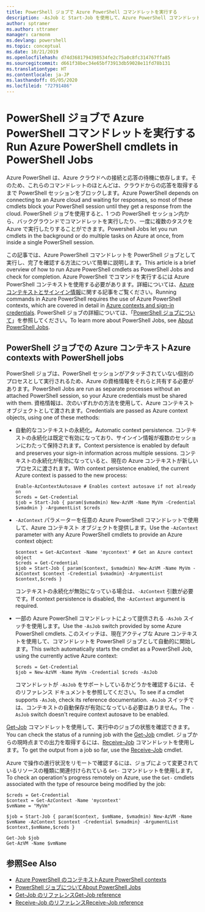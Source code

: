 ```yaml
---
title: PowerShell ジョブで Azure PowerShell コマンドレットを実行する
description: -AsJob と Start-Job を使用して、Azure PowerShell コマンドレットを並列で、またはバックグラウンド タスクとして実行する方法について説明します。
author: sptramer
ms.author: sttramer
manager: carmonm
ms.devlang: powershell
ms.topic: conceptual
ms.date: 10/21/2019
ms.openlocfilehash: d74d3681794398534fe2c75a0c8fc314767ffa85
ms.sourcegitcommit: d661f38bec34e65bf73913db59028e11fd78b131
ms.translationtype: HT
ms.contentlocale: ja-JP
ms.lasthandoff: 05/05/2020
ms.locfileid: "72791486"
---
```

# <a name="run-azure-powershell-cmdlets-in-powershell-jobs"></a><span data-ttu-id="bb839-103">PowerShell ジョブで Azure PowerShell コマンドレットを実行する</span><span class="sxs-lookup"><span data-stu-id="bb839-103">Run Azure PowerShell cmdlets in PowerShell Jobs</span></span>

<span data-ttu-id="bb839-104">Azure PowerShell は、Azure クラウドへの接続と応答の待機に依存します。そのため、これらのコマンドレットのほとんどは、クラウドからの応答を取得するまで PowerShell セッションをブロックします。</span><span class="sxs-lookup"><span data-stu-id="bb839-104">Azure PowerShell depends on connecting to an Azure cloud and waiting for responses, so most of these cmdlets block your PowerShell session until they get a response from the cloud.</span></span>
<span data-ttu-id="bb839-105">PowerShell ジョブを使用すると、1 つの PowerShell セッション内から、バックグラウンドでコマンドレットを実行したり、一度に複数のタスクを Azure で実行したりすることができます。</span><span class="sxs-lookup"><span data-stu-id="bb839-105">Powershell Jobs let you run cmdlets in the background or do multiple tasks on Azure at once, from inside a single PowerShell session.</span></span>

<span data-ttu-id="bb839-106">この記事では、Azure PowerShell コマンドレットを PowerShell ジョブとして実行し、完了を確認する方法について簡単に説明します。</span><span class="sxs-lookup"><span data-stu-id="bb839-106">This article is a brief overview of how to run Azure PowerShell cmdlets as PowerShell Jobs and check for completion.</span></span> <span data-ttu-id="bb839-107">Azure PowerShell でコマンドを実行するには Azure PowerShell コンテキストを使用する必要があります。詳細については、[Azure コンテキストとサインイン情報](context-persistence.md)に関する記事をご覧ください。</span><span class="sxs-lookup"><span data-stu-id="bb839-107">Running commands in Azure PowerShell requires the use of Azure PowerShell contexts, which are covered in detail in [Azure contexts and sign-in credentials](context-persistence.md).</span></span>
<span data-ttu-id="bb839-108">PowerShell ジョブの詳細については、「[PowerShell ジョブについて](/powershell/module/microsoft.powershell.core/about/about_jobs)」を参照してください。</span><span class="sxs-lookup"><span data-stu-id="bb839-108">To learn more about PowerShell Jobs, see [About PowerShell Jobs](/powershell/module/microsoft.powershell.core/about/about_jobs).</span></span>

## <a name="azure-contexts-with-powershell-jobs"></a><span data-ttu-id="bb839-109">PowerShell ジョブでの Azure コンテキスト</span><span class="sxs-lookup"><span data-stu-id="bb839-109">Azure contexts with PowerShell jobs</span></span>

<span data-ttu-id="bb839-110">PowerShell ジョブは、PowerShell セッションがアタッチされていない個別のプロセスとして実行されるため、Azure の資格情報をそれらと共有する必要があります。</span><span class="sxs-lookup"><span data-stu-id="bb839-110">PowerShell Jobs are run as separate processes without an attached PowerShell session, so your Azure credentials must be shared with them.</span></span> <span data-ttu-id="bb839-111">資格情報は、次のいずれかの方法を使用して、Azure コンテキスト オブジェクトとして渡されます。</span><span class="sxs-lookup"><span data-stu-id="bb839-111">Credentials are passed as Azure context objects, using one of these methods:</span></span>

* <span data-ttu-id="bb839-112">自動的なコンテキストの永続化。</span><span class="sxs-lookup"><span data-stu-id="bb839-112">Automatic context persistence.</span></span> <span data-ttu-id="bb839-113">コンテキストの永続化は既定で有効になっており、サインイン情報が複数のセッションにわたって保持されます。</span><span class="sxs-lookup"><span data-stu-id="bb839-113">Context persistence is enabled by default and preserves your sign-in information across multiple sessions.</span></span> <span data-ttu-id="bb839-114">コンテキストの永続化が有効になっていると、現在の Azure コンテキストが新しいプロセスに渡されます。</span><span class="sxs-lookup"><span data-stu-id="bb839-114">With context persistence enabled, the current Azure context is passed to the new process:</span></span>

  ```azurepowershell-interactive
  Enable-AzContextAutosave # Enables context autosave if not already on
  $creds = Get-Credential
  $job = Start-Job { param($vmadmin) New-AzVM -Name MyVm -Credential $vmadmin } -ArgumentList $creds
  ```

* <span data-ttu-id="bb839-115">`-AzContext` パラメーターを任意の Azure PowerShell コマンドレットで使用して、Azure コンテキスト オブジェクトを提供します。</span><span class="sxs-lookup"><span data-stu-id="bb839-115">Use the `-AzContext` parameter with any Azure PowerShell cmdlets to provide an Azure context object:</span></span>

  ```azurepowershell-interactive
  $context = Get-AzContext -Name 'mycontext' # Get an Azure context object
  $creds = Get-Credential
  $job = Start-Job { param($context, $vmadmin) New-AzVM -Name MyVm -AzContext $context -Credential $vmadmin} -ArgumentList $context,$creds }
  ```

  <span data-ttu-id="bb839-116">コンテキストの永続化が無効になっている場合は、`-AzContext` 引数が必要です。</span><span class="sxs-lookup"><span data-stu-id="bb839-116">If context persistence is disabled, the `-AzContext` argument is required.</span></span>

* <span data-ttu-id="bb839-117">一部の Azure PowerShell コマンドレットによって提供される `-AsJob` スイッチを使用します。</span><span class="sxs-lookup"><span data-stu-id="bb839-117">Use the `-AsJob` switch provided by some Azure PowerShell cmdlets.</span></span> <span data-ttu-id="bb839-118">このスイッチは、現在アクティブな Azure コンテキストを使用して、コマンドレットを PowerShell ジョブとして自動的に開始します。</span><span class="sxs-lookup"><span data-stu-id="bb839-118">This switch automatically starts the cmdlet as a PowerShell Job, using the currently active Azure context:</span></span>

  ```azurepowershell-interactive
  $creds = Get-Credential
  $job = New-AzVM -Name MyVm -Credential $creds -AsJob
  ```

  <span data-ttu-id="bb839-119">コマンドレットが `-AsJob` をサポートしているかどうかを確認するには、そのリファレンス ドキュメントを参照してください。</span><span class="sxs-lookup"><span data-stu-id="bb839-119">To see if a cmdlet supports `-AsJob`, check its reference documentation.</span></span> <span data-ttu-id="bb839-120">`-AsJob` スイッチでは、コンテキストの自動保存が有効になっている必要はありません。</span><span class="sxs-lookup"><span data-stu-id="bb839-120">The `-AsJob` switch doesn't require context autosave to be enabled.</span></span>

<span data-ttu-id="bb839-121">[Get-Job](/powershell/module/microsoft.powershell.core/get-job) コマンドレットを使用して、実行中のジョブの状態を確認できます。</span><span class="sxs-lookup"><span data-stu-id="bb839-121">You can check the status of a running job with the [Get-Job](/powershell/module/microsoft.powershell.core/get-job) cmdlet.</span></span> <span data-ttu-id="bb839-122">ジョブからの現時点までの出力を取得するには、[Receive-Job](/powershell/module/microsoft.powershell.core/receive-job) コマンドレットを使用します。</span><span class="sxs-lookup"><span data-stu-id="bb839-122">To get the output from a job so far, use the [Receive-Job](/powershell/module/microsoft.powershell.core/receive-job) cmdlet.</span></span>

<span data-ttu-id="bb839-123">Azure で操作の進行状況をリモートで確認するには、ジョブによって変更されているリソースの種類に関連付けられている `Get-` コマンドレットを使用します。</span><span class="sxs-lookup"><span data-stu-id="bb839-123">To check an operation's progress remotely on Azure, use the `Get-` cmdlets associated with the type of resource being modified by the job:</span></span>

```azurepowershell-interactive
$creds = Get-Credential
$context = Get-AzContext -Name 'mycontext'
$vmName = "MyVm"

$job = Start-Job { param($context, $vmName, $vmadmin) New-AzVM -Name $vmName -AzContext $context -Credential $vmadmin} -ArgumentList $context,$vmName,$creds }

Get-Job $job
Get-AzVM -Name $vmName
```

## <a name="see-also"></a><span data-ttu-id="bb839-124">参照</span><span class="sxs-lookup"><span data-stu-id="bb839-124">See Also</span></span>

* [<span data-ttu-id="bb839-125">Azure PowerShell のコンテキスト</span><span class="sxs-lookup"><span data-stu-id="bb839-125">Azure PowerShell contexts</span></span>](context-persistence.md)
* [<span data-ttu-id="bb839-126">PowerShell ジョブについて</span><span class="sxs-lookup"><span data-stu-id="bb839-126">About PowerShell Jobs</span></span>](/powershell/module/microsoft.powershell.core/about/about_jobs)
* [<span data-ttu-id="bb839-127">Get-Job のリファレンス</span><span class="sxs-lookup"><span data-stu-id="bb839-127">Get-Job reference</span></span>](/powershell/module/microsoft.powershell.core/get-job)
* [<span data-ttu-id="bb839-128">Receive-Job のリファレンス</span><span class="sxs-lookup"><span data-stu-id="bb839-128">Receive-Job reference</span></span>](/powershell/module/microsoft.powershell.core/receive-job)
